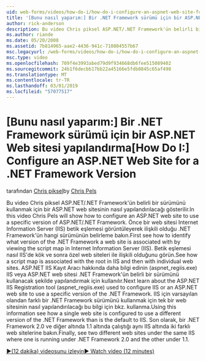 ```yaml
---
uid: web-forms/videos/how-do-i/how-do-i-configure-an-aspnet-web-site-for-a-net-framework-version
title: '[Bunu nasıl yaparım:] Bir .NET Framework sürümü için bir ASP.NET Web sitesi yapılandırma | Microsoft Docs'
author: rick-anderson
description: Bu video Chris piksel ASP.NET/.NET Framework'ün belirli bir sürümünü kullanmak için bir ASP.NET web sitesinin nasıl yapılandırılacağı gösterilir. Öncelikle hangi v belirleme gör...
ms.author: riande
ms.date: 05/20/2008
ms.assetid: 7b814965-aae2-4436-941c-710804557b67
msc.legacyurl: /web-forms/videos/how-do-i/how-do-i-configure-an-aspnet-web-site-for-a-net-framework-version
msc.type: video
ms.openlocfilehash: 709f4e3993abed79d9f934668db6fee515089402
ms.sourcegitcommit: 24b1f6decbb17bb22a45166e5fdb0845c65af498
ms.translationtype: MT
ms.contentlocale: tr-TR
ms.lasthandoff: 03/01/2019
ms.locfileid: "57077517"
---
```

<a name="how-do-i-configure-an-aspnet-web-site-for-a-net-framework-version"></a><span data-ttu-id="becfd-104">[Bunu nasıl yaparım:] Bir .NET Framework sürümü için bir ASP.NET Web sitesi yapılandırma</span><span class="sxs-lookup"><span data-stu-id="becfd-104">[How Do I:] Configure an ASP.NET Web Site for a .NET Framework Version</span></span>
====================
<span data-ttu-id="becfd-105">tarafından [Chris piksel](https://twitter.com/chrispels)</span><span class="sxs-lookup"><span data-stu-id="becfd-105">by [Chris Pels](https://twitter.com/chrispels)</span></span>

<span data-ttu-id="becfd-106">Bu video Chris piksel ASP.NET/.NET Framework'ün belirli bir sürümünü kullanmak için bir ASP.NET web sitesinin nasıl yapılandırılacağı gösterilir.</span><span class="sxs-lookup"><span data-stu-id="becfd-106">In this video Chris Pels will show how to configure an ASP.NET web site to use a specific version of ASP.NET/.NET Framework.</span></span> <span data-ttu-id="becfd-107">Önce bir web sitesi Internet Information Server (IIS) betik eşlemesi görüntüleyerek ilişkili olduğu .NET Framework'ün hangi sürümünün belirleme bakın.</span><span class="sxs-lookup"><span data-stu-id="becfd-107">First see how to identify what version of the .NET Framework a web site is associated with by viewing the script map in Internet Information Server (IIS).</span></span> <span data-ttu-id="becfd-108">Betik eşlemesi nasıl IIS'de kök ve sonra özel web siteleri ile ilişkili olduğunu görün.</span><span class="sxs-lookup"><span data-stu-id="becfd-108">See how a script map is associated with the root in IIS and then with individual web sites.</span></span> <span data-ttu-id="becfd-109">ASP.NET IIS Kayıt Aracı hakkında daha bilgi edinin (aspnet\_regiis.exe) IIS veya ASP.NET web sitesi .NET Framework'ün belirli bir sürümünü kullanacak şekilde yapılandırmak için kullanılır.</span><span class="sxs-lookup"><span data-stu-id="becfd-109">Next learn about the ASP.NET IIS Registration tool (aspnet\_regiis.exe) used to configure IIS or an ASP.NET web site to use a specific version of the .NET Framework.</span></span> <span data-ttu-id="becfd-110">IIS için varsayılan olandan farklı bir .NET Framework sürümünü kullanmak için tek bir web sitesinin nasıl yapılandırılacağı bu bilgi için bkz. kullanma.</span><span class="sxs-lookup"><span data-stu-id="becfd-110">Using this information see how a single web site is configured to use a different version of the .NET Framework than is the default to IIS.</span></span> <span data-ttu-id="becfd-111">Son olarak, bir .NET Framework 2.0 ve diğer altında 1.1 altında çalıştığı aynı IIS altında iki farklı web sitelerine bakın.</span><span class="sxs-lookup"><span data-stu-id="becfd-111">Finally, see two different web sites under the same IIS where one is running under .NET Framework 2.0 and the other under 1.1.</span></span>

[<span data-ttu-id="becfd-112">&#9654;(12 dakika) videosunu izleyin</span><span class="sxs-lookup"><span data-stu-id="becfd-112">&#9654; Watch video (12 minutes)</span></span>](https://channel9.msdn.com/Blogs/ASP-NET-Site-Videos/how-do-i-configure-an-aspnet-web-site-for-a-net-framework-version)

